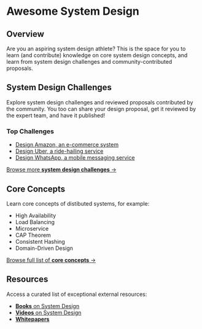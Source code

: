 # Awesome System Design

## Overview
Are you an aspiring system design athlete?
This is the space for you to learn (and contribute) knowledge on core system design concepts, and learn from system design challenges and community-contributed proposals.

## System Design Challenges
Explore system design challenges and reviewed proposals contributed by the community. You too can share your design proposal, get it reviewed by the expert team, and have it published! 

### Top Challenges
- [Design Amazon, an e-commerce system](challenges/amazon)
- [Design Uber, a ride-hailing service](challenges/uber)
- [Design WhatsApp, a mobile messaging service](challenges/whatsapp)

[Browse more **system design challenges** →](challenges)

## Core Concepts
Learn core concepts of distibuted systems, for example:
- High Availability
- Load Balancing
- Microservice
- CAP Theorem
- Consistent Hashing
- Domain-Driven Design

[Browse full list of **core concepts** →](concepts)

## Resources
Access a curated list of exceptional external resources:
- [**Books** on System Design](resources/books.md)
- [**Videos** on System Design](resources/videos.md)
- [**Whitepapers**](resources/whitepapers.md)